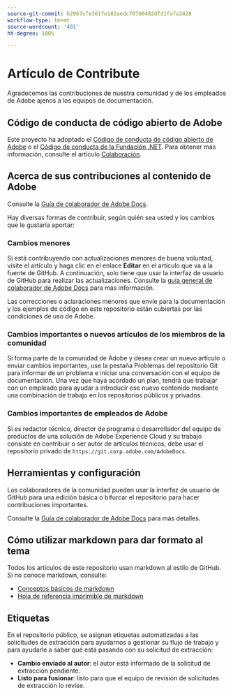 ```yaml
---
source-git-commit: b2967cfe361fe182aedcf0700482dfd1fafa3428
workflow-type: tm+mt
source-wordcount: '401'
ht-degree: 100%

---
```

# Artículo de Contribute

Agradecemos las contribuciones de nuestra comunidad y de los empleados de Adobe ajenos a los equipos de documentación.

## Código de conducta de código abierto de Adobe

Este proyecto ha adoptado el [Código de conducta de código abierto de Adobe](code-of-conduct.md) o el [Código de conducta de la Fundación .NET](https://dotnetfoundation.org/code-of-conduct). Para obtener más información, consulte el artículo [Colaboración](contributing.md).

## Acerca de sus contribuciones al contenido de Adobe

Consulte la [Guía de colaborador de Adobe Docs](https://experienceleague.adobe.com/docs/contributor/contributor-guide/introduction.html?lang=es).

Hay diversas formas de contribuir, según quién sea usted y los cambios que le gustaría aportar:

### Cambios menores

Si está contribuyendo con actualizaciones menores de buena voluntad, visite el artículo y haga clic en el enlace **Editar** en el artículo que va a la fuente de GitHub. A continuación, solo tiene que usar la interfaz de usuario de GitHub para realizar las actualizaciones. Consulte la [guía general de colaborador de Adobe Docs](https://experienceleague.adobe.com/docs/contributor/contributor-guide/introduction.html?lang=es) para más información.

Las correcciones o aclaraciones menores que envíe para la documentación y los ejemplos de código en este repositorio están cubiertas por las condiciones de uso de Adobe.

### Cambios importantes o nuevos artículos de los miembros de la comunidad

Si forma parte de la comunidad de Adobe y desea crear un nuevo artículo o enviar cambios importantes, use la pestaña Problemas del repositorio Git para informar de un problema e iniciar una conversación con el equipo de documentación. Una vez que haya acordado un plan, tendrá que trabajar con un empleado para ayudar a introducir ese nuevo contenido mediante una combinación de trabajo en los repositorios públicos y privados.

<!--
If you submit a pull request with significant changes to documentation and code examples, you'll see a message in the pull request asking you to submit an online contribution license agreement (CLA). We need you to complete the online form before we can review your pull request.
-->

### Cambios importantes de empleados de Adobe

Si es redactor técnico, director de programa o desarrollador del equipo de productos de una solución de Adobe Experience Cloud y su trabajo consiste en contribuir o ser autor de artículos técnicos, debe usar el repositorio privado de `https://git.corp.adobe.com/AdobeDocs`.

<!--Employees from other parts of the Adobe world should use the public repo for minor updates.-->

## Herramientas y configuración

Los colaboradores de la comunidad pueden usar la interfaz de usuario de GitHub para una edición básica o bifurcar el repositorio para hacer contribuciones importantes.

Consulte la [Guía de colaborador de Adobe Docs](https://experienceleague.adobe.com/docs/contributor/contributor-guide/introduction.html?lang=es) para más detalles.

## Cómo utilizar markdown para dar formato al tema

Todos los artículos de este repositorio usan markdown al estilo de GitHub. Si no conoce markdown, consulte:

* [Conceptos básicos de markdown](https://docs.github.com/es/get-started/writing-on-github/getting-started-with-writing-and-formatting-on-github)
* [Hoja de referencia imprimible de markdown](https://guides.github.com/pdfs/markdown-cheatsheet-online.pdf)

## Etiquetas

En el repositorio público, se asignan etiquetas automatizadas a las solicitudes de extracción para ayudarnos a gestionar su flujo de trabajo y para ayudarle a saber qué está pasando con su solicitud de extracción:

* **Cambio enviado al autor**: el autor está informado de la solicitud de extracción pendiente.
* **Listo para fusionar**: listo para que el equipo de revisión de solicitudes de extracción lo revise.
